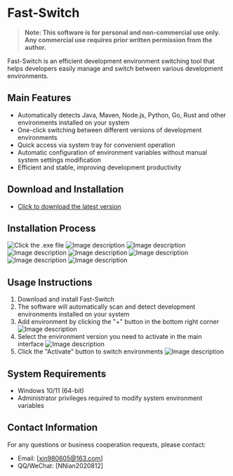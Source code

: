 # Fast-Switch

> **Note: This software is for personal and non-commercial use only. Any commercial use requires prior written permission from the author.**

Fast-Switch is an efficient development environment switching tool that helps developers easily manage and switch between various development environments.

## Main Features

- Automatically detects Java, Maven, Node.js, Python, Go, Rust and other environments installed on your system
- One-click switching between different versions of development environments
- Quick access via system tray for convenient operation
- Automatic configuration of environment variables without manual system settings modification
- Efficient and stable, improving development productivity

## Download and Installation
- [Click to download the latest version](https://bgithub.xyz/Jia0808/FAST-SWITCH/releases/download/v1.0.0/Fast-Switch-Setup.exe)

## Installation Process
![Click the .exe file](/imgs/imgs1.0.png)
![Image description](/imgs/imgs1.1.png)
![Image description](/imgs/imgs1.2.png)
![Image description](/imgs/imgs1.3.png)
![Image description](/imgs/imgs1.4.png)
![Image description](/imgs/imgs1.5.png)
![Image description](/imgs/imgs1.6.png)
![Image description](/imgs/imgs1.7.png)

## Usage Instructions

1. Download and install Fast-Switch
2. The software will automatically scan and detect development environments installed on your system
3. Add environment by clicking the "+" button in the bottom right corner
![Image description](imgs/2.1.png)
4. Select the environment version you need to activate in the main interface
![Image description](imgs/2.2.png)
5. Click the "Activate" button to switch environments
![Image description](imgs/2.3.png)

## System Requirements

- Windows 10/11 (64-bit)
- Administrator privileges required to modify system environment variables

## Contact Information

For any questions or business cooperation requests, please contact:
- Email: [xin980605@163.com]
- QQ/WeChat: [NNian2020812]
